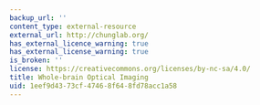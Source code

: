 ```yaml
---
backup_url: ''
content_type: external-resource
external_url: http://chunglab.org/
has_external_licence_warning: true
has_external_license_warning: true
is_broken: ''
license: https://creativecommons.org/licenses/by-nc-sa/4.0/
title: Whole-brain Optical Imaging
uid: 1eef9d43-73cf-4746-8f64-8fd78acc1a58
---
```

